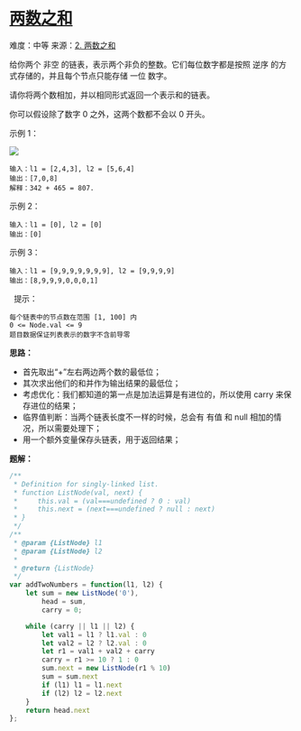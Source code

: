 # [两数之和](https://github.com/Bulandent/js-leetcode-2021/issues/15)

难度：中等
来源：[2. 两数之和](https://leetcode-cn.com/problems/add-two-numbers/)

给你两个 非空 的链表，表示两个非负的整数。它们每位数字都是按照 逆序 的方式存储的，并且每个节点只能存储 一位 数字。

请你将两个数相加，并以相同形式返回一个表示和的链表。

你可以假设除了数字 0 之外，这两个数都不会以 0 开头。


示例 1：

![](https://assets.leetcode-cn.com/aliyun-lc-upload/uploads/2021/01/02/addtwonumber1.jpg)

```
输入：l1 = [2,4,3], l2 = [5,6,4]
输出：[7,0,8]
解释：342 + 465 = 807.
```

示例 2：

```
输入：l1 = [0], l2 = [0]
输出：[0]
```

示例 3：

```
输入：l1 = [9,9,9,9,9,9,9], l2 = [9,9,9,9]
输出：[8,9,9,9,0,0,0,1]
```
 
提示：

```
每个链表中的节点数在范围 [1, 100] 内
0 <= Node.val <= 9
题目数据保证列表表示的数字不含前导零
```

**思路：**

- 首先取出“+”左右两边两个数的最低位；
- 其次求出他们的和并作为输出结果的最低位；
- 考虑优化：我们都知道的第一点是加法运算是有进位的，所以使用 carry 来保存进位的结果；
- 临界值判断：当两个链表长度不一样的时候，总会有 有值 和 null 相加的情况，所以需要处理下；
- 用一个额外变量保存头链表，用于返回结果；

**题解：**

```js
/**
 * Definition for singly-linked list.
 * function ListNode(val, next) {
 *     this.val = (val===undefined ? 0 : val)
 *     this.next = (next===undefined ? null : next)
 * }
 */
/**
 * @param {ListNode} l1
 * @param {ListNode} l2
 * 
 * @return {ListNode}
 */
var addTwoNumbers = function(l1, l2) {
    let sum = new ListNode('0'), 
        head = sum,
        carry = 0;

    while (carry || l1 || l2) {
        let val1 = l1 ? l1.val : 0
        let val2 = l2 ? l2.val : 0
        let r1 = val1 + val2 + carry
        carry = r1 >= 10 ? 1 : 0
        sum.next = new ListNode(r1 % 10)
        sum = sum.next
        if (l1) l1 = l1.next
        if (l2) l2 = l2.next
    }
    return head.next
};
```